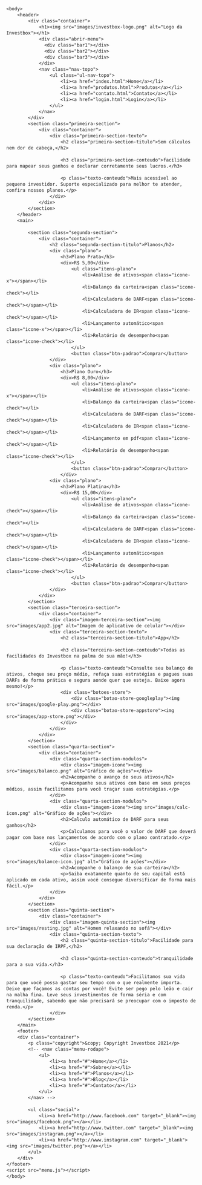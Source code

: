 <!DOCTYPE html>
<html lang="pt-br">
	<head>
		<meta charset="UTF-8">
		<meta name="viewport" content="width=device-width initial-scale=1.0">
		<title>Home | Investbox</title>
		<link rel="stylesheet"	href="reset.css">
		<link rel="stylesheet"	href="estilo.css">
		<link rel="stylesheet"	href="estiloindex.css">
		<link rel="preconnect" href="https://fonts.gstatic.com">
		<link href="https://fonts.googleapis.com/css2?family=Poppins&display=swap" rel="stylesheet">
	</head>

	<body>
		<header>
			<div class="container">
				<h1><img src="images/investbox-logo.png" alt="Logo da Investbox"></h1>
				<div class="abrir-menu">
				  <div class="bar1"></div>
				  <div class="bar2"></div>
				  <div class="bar3"></div>
				</div>
				<nav class="nav-topo">
					<ul class="ul-nav-topo">
						<li><a href="index.html">Home</a></li>
						<li><a href="produtos.html">Produtos</a></li>
						<li><a href="contato.html">Contato</a></li>
						<li><a href="login.html">Login</a></li>
					</ul>
				</nav>
			</div>
			<section class="primeira-section">
				<div class="container">
					<div class="primeira-section-texto">
						<h2 class="primeira-section-titulo">Sem cálculos nem dor de cabeça,</h2>
						
						<h3 class="primeira-section-conteudo">facilidade para mapear seus ganhos e declarar corretamente seus lucros.</h3>

						<p class="texto-conteudo">Mais acessível ao pequeno investidor. Suporte especializado para melhor te atender, confira nossos planos.</p>
					</div>
				</div>
			</section>
		</header>
		<main>

			<section class="segunda-section">
				<div class="container">
					<h2 class="segunda-section-titulo">Planos</h2>
					<div class="plano">
						<h3>Plano Prata</h3>
						<div>R$ 5,00</div>
							<ul class="itens-plano">
								<li>Análise de ativos<span class="icone-x"></span></li>
								<li>Balanço da carteira<span class="icone-check"></li>
								<li>Calculadora de DARF<span class="icone-check"></span></li>
								<li>Calculadora de IR<span class="icone-check"></span></li>
								<li>Lançamento automático<span class="icone-x"></span></li>
								<li>Relatório de desempenho<span class="icone-check"></li>
							</ul>
							<button class="btn-padrao">Comprar</button>
					</div>
					<div class="plano">
						<h3>Plano Ouro</h3>
						<div>R$ 8,00</div>
							<ul class="itens-plano">
								<li>Análise de ativos<span class="icone-x"></span></li>
								<li>Balanço da carteira<span class="icone-check"></li>
								<li>Calculadora de DARF<span class="icone-check"></span></li>
								<li>Calculadora de IR<span class="icone-check"></span></li>
								<li>Lançamento em pdf<span class="icone-check"></span></li>
								<li>Relatório de desempenho<span class="icone-check"></li>
							</ul>
							<button class="btn-padrao">Comprar</button>
						</div>
					<div class="plano">
						<h3>Plano Platina</h3>
						<div>R$ 15,00</div>
							<ul class="itens-plano">
								<li>Análise de ativos<span class="icone-check"></span></li>
								<li>Balanço da carteira<span class="icone-check"></li>
								<li>Calculadora de DARF<span class="icone-check"></span></li>
								<li>Calculadora de IR<span class="icone-check"></span></li>
								<li>Lançamento automático<span class="icone-check"></span></li>
								<li>Relatório de desempenho<span class="icone-check"></li>
							</ul>
							<button class="btn-padrao">Comprar</button>
					</div>
				</div>
			</section>
			<section class="terceira-section">
				<div class="container">
					<div class="imagem-terceira-section"><img src="images/app2.jpg" alt="Imagem de aplicativo de celular"></div>
					<div class="terceira-section-texto">
						<h2 class="terceira-section-titulo">App</h2>
						
						<h3 class="terceira-section-conteudo">Todas as facilidades do Investbox na palma de sua mão!</h3>

						<p class="texto-conteudo">Consulte seu balanço de ativos, cheque seu preço médio, refaça suas estratégias e pagues suas DARFs de forma prática e segura aonde quer que esteja. Baixe agora mesmo!</p>
						<div class="botoes-store">
							<div class="botao-store-googleplay"><img src="images/google-play.png"></div>
							<div class="botao-store-appstore"><img src="images/app-store.png"></div>
						</div>
					</div>
				</div>
			</section>
			<section class="quarta-section">
				<div class="container">
					<div class="quarta-section-modulos">
						<div class="imagem-icone"><img src="images/balanco.png" alt="Gráfico de ações"></div>
						<h2>Acompanhe o avanço de seus ativos</h2>
						<p>Acompanhe seus ativos com base em seus preços médios, assim facilitamos para você traçar suas estratégias.</p>
					</div>
					<div class="quarta-section-modulos">
						<div class="imagem-icone"><img src="images/calc-icon.png" alt="Gráfico de ações"></div>
						<h2>Calculo automático de DARF para seus ganhos</h2>
						<p>Calculamos para você o valor de DARF que deverá pagar com base nos lançamentos de acordo com o plano contratado.</p>
					</div>
					<div class="quarta-section-modulos">
						<div class="imagem-icone"><img src="images/balance-icon.jpg" alt="Gráfico de ações"></div>
						<h2>Acompanhe o balanço de sua carteira</h2>
						<p>Saiba exatamente quanto de seu capital está aplicado em cada ativo, assim você consegue diversificar de forma mais fácil.</p>
					</div>
				</div>
			</section>
			<section class="quinta-section">
				<div class="container">
					<div class="imagem-quinta-section"><img src="images/resting.jpg" alt="Homem relaxando no sofá"></div>
					<div class="quinta-section-texto">
						<h2 class="quinta-section-titulo">Facilidade para sua declaração de IRPF,</h2>
						
						<h3 class="quinta-section-conteudo">tranquilidade para a sua vida.</h3>

						<p class="texto-conteudo">Facilitamos sua vida para que você possa gastar seu tempo com o que realmente importa. Deixe que façamos as contas por você! Evite ser pego pelo leão e cair na malha fina. Leve seus investimentos de forma séria e com tranquilidade, sabendo que não precisará se preocupar com o imposto de renda.</p>
					</div>
			</section>
		</main>
		<footer>
		<div class="container">
			<p class="copyright">&copy; Copyright Investbox 2021</p>
			<!-- <nav class="menu-rodape">
				<ul>
					<li><a href="#">Home</a></li>
					<li><a href="#">Sobre</a></li>
					<li><a href="#">Planos</a></li>
					<li><a href="#">Blog</a></li>
					<li><a href="#">Contato</a></li>
				</ul>
			</nav> -->

			<ul class="social">
				<li><a href="http://www.facebook.com" target="_blank"><img src="images/facebook.png"></a></li>
				<li><a href="http://www.twitter.com" target="_blank"><img src="images/instagram.png"></a></li>
				<li><a href="http://www.instagram.com" target="_blank"><img src="images/twitter.png"></a></li>
			</ul>
		</div>
	</footer>
	<script src="menu.js"></script>
	</body>
</html>
